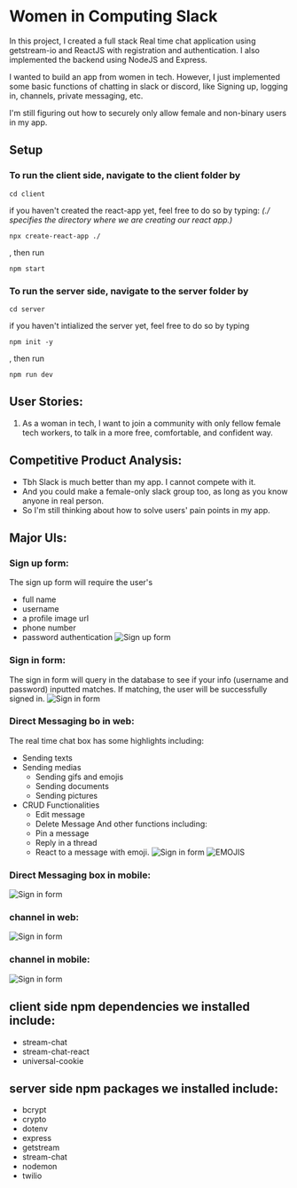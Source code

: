 # Women in Computing Slack

In this project, I created a full stack Real time chat application using getstream-io and ReactJS with registration and authentication. I also implemented the backend using NodeJS and Express.

I wanted to build an app from women in tech. However, I just implemented some basic functions of chatting in slack or discord, like Signing up, logging in, channels, private messaging, etc. 

I'm still figuring out how to securely only allow female and non-binary users in my app. 



## Setup
### To run the client side, navigate to the client folder by
```
cd client
```
if you haven't created the react-app yet, feel free to do so by typing: 
*(./ specifies the directory where we are creating our react app.)*
```
npx create-react-app ./
```
, then run
```
npm start
```

### To run the server side, navigate to the server folder by
```
cd server
```
if you haven't intialized the server yet, feel free to do so by typing
```
npm init -y
```
, then run
```
npm run dev
```
## User Stories: 
1) As a woman in tech, I want to join a community with only fellow female tech workers, to talk in a more free, comfortable, and confident way. 

## Competitive Product Analysis:
- Tbh Slack is much better than my app. I cannot compete with it. 
- And you could make a female-only slack group too, as long as you know anyone in real person.
- So I'm still thinking about how to solve users' pain points in my app.

## Major UIs:

### Sign up form:
The sign up form will require the user's
- full name
- username
- a profile image url
- phone number
- password authentication
![Sign up form](./imgs/image%20(2).png)

### Sign in form:
The sign in form will query in the database to see if your info (username and password) inputted matches. If matching, the user will be successfully signed in.
![Sign in form](./imgs/image%20(3).png)

### Direct Messaging bo in web:
The real time chat box has some highlights including:
- Sending texts
- Sending medias
    - Sending gifs and emojis
    - Sending documents
    - Sending pictures
- CRUD Functionalities
    - Edit message
    - Delete Message
And other functions including:
    - Pin a message
    - Reply in a thread
    - React to a message with emoji.
![Sign in form](./imgs/chatboxweb.png)
![EMOJIS](./imgs/emojis.png)
### Direct Messaging box in mobile:
![Sign in form](./imgs/chatbox.png)
### channel in web:
![Sign in form](./imgs/channel.png)
### channel in mobile:
![Sign in form](./imgs/channel2.png)

## client side npm dependencies we installed include:
- stream-chat 
- stream-chat-react 
- universal-cookie


## server side npm packages we installed include:
- bcrypt
- crypto
- dotenv
- express
- getstream
- stream-chat
- nodemon
- twilio
